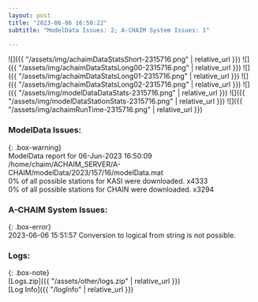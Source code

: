 ```yaml
---
layout: post
title: "2023-06-06 16:50:22"
subtitle: "ModelData Issues: 2; A-CHAIM System Issues: 1"

---
```


![]({{ "/assets/img/achaimDataStatsShort-2315716.png" | relative_url }})
![]({{ "/assets/img/achaimDataStatsLong00-2315716.png" | relative_url }})
![]({{ "/assets/img/achaimDataStatsLong01-2315716.png" | relative_url }})
![]({{ "/assets/img/achaimDataStatsLong02-2315716.png" | relative_url }})
![]({{ "/assets/img/modelDataDataStats-2315716.png" | relative_url }})
![]({{ "/assets/img/modelDataStationStats-2315716.png" | relative_url }})
![]({{ "/assets/img/achaimRunTime-2315716.png" | relative_url }})


### ModelData Issues:  
  
{: .box-warning}  
 ModelData report for 06-Jun-2023 16:50:09   
 /home/chaim/ACHAIM_SERVER/A-CHAIM/modelData/2023/157/16/modelData.mat   
 0% of all possible stations for KASI were downloaded. x4333   
 0% of all possible stations for CHAIN were downloaded. x3294   
  
### A-CHAIM System Issues:  
  
{: .box-error}  
2023-06-06 15:51:57 Conversion to logical from string is not possible.  

### Logs:  
  
{: .box-note}  
[Logs.zip]({{ "/assets/other/logs.zip" | relative_url }})  
[Log Info]({{ "/logInfo" | relative_url }})  
